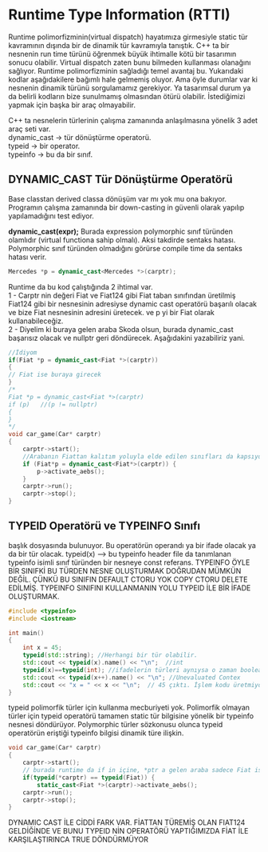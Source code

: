 # Runtime Type Information (RTTI)
Runtime polimorfizminin(virtual dispatch) hayatımıza girmesiyle static tür kavramının dışında bir de dinamik tür kavramıyla tanıştık. C++ ta bir nesnenin 
run time türünü öğrenmek büyük ihtimalle kötü bir tasarımın sonucu olabilir. Virtual dispatch zaten bunu bilmeden kullanması olanağını sağlıyor. 
Runtime polimorfizminin sağladığı temel avantaj bu. Yukarıdaki kodlar aşağıdakilere bağımlı hale gelmemiş oluyor. Ama öyle durumlar var ki nesnenin dinamik
türünü sorgulamamız gerekiyor. Ya tasarımsal durum ya da belirli kodların bize sunulmamış olmasından ötürü olabilir. İstediğimizi yapmak için başka bir 
araç olmayabilir.

C++ ta nesnelerin türlerinin çalışma zamanında anlaşılmasına yönelik 3 adet araç seti var.  
dynamic_cast -> tür dönüştürme operatorü.  
typeid -> bir operator.  
typeinfo -> bu da bir sınıf. 
## DYNAMIC_CAST Tür Dönüştürme Operatörü
Base classtan derived classa dönüşüm var mı yok mu ona bakıyor. Programın çalışma zamanında bir down-casting in güvenli olarak yapılıp yapılamadığını test ediyor.

**dynamic_cast<target type>(expr);** 
Burada expression polymorphic sınıf türünden olamlıdır (virtual functiona sahip olmalı). Aksi takdirde sentaks hatası. Polymorphic sınıf türünden olmadığını görürse compile time da sentaks hatası verir.    
```cpp
Mercedes *p = dynamic_cast<Mercedes *>(carptr);
```
Runtime da bu kod çalıştığında 2 ihtimal var.  
1 - Carptr nin değeri Fiat ve Fiat124 gibi Fiat taban sınıfından üretilmiş Fiat124 gibi bir nesnesinin adresiyse dynamic cast operatörü başarılı olacak 
  ve bize Fiat nesnesinin adresini üretecek. ve p yi bir Fiat olarak kullanabileceğiz.  
2 - Diyelim ki buraya gelen araba Skoda olsun, burada dynamic_cast başarısız olacak ve nullptr geri döndürecek.
Aşağıdakini yazabiliriz yani.  
```cpp
//İdiyom
if(Fiat *p = dynamic_cast<Fiat *>(carptr))
{
// Fiat ise buraya girecek
}
/*
Fiat *p = dynamic_cast<Fiat *>(carptr)
if (p)   //(p != nullptr)
{
}
*/
void car_game(Car* carptr)
{
    carptr->start();
    //Arabanın Fiattan kalıtım yoluyla elde edilen sınıfları da kapsıyor. Yani Fiat124 olsa da içerisine girecek.
    if (Fiat*p = dynamic_cast<Fiat*>(carptr)) {
        p->activate_aebs();
    }
    carptr->run();
    carptr->stop();
}

```
## TYPEID Operatörü ve TYPEINFO Sınıfı

<typeinfo> başlık dosyasında bulunuyor. Bu operatörün operandı ya bir ifade olacak ya da bir tür olacak. 
typeid(x) --> bu typeinfo header file da tanımlanan typeinfo isimli sınıf türünden bir nesneye const referans. TYPEINFO ÖYLE BİR SINIFKİ BU TÜRDEN NESNE OLUŞTURMAK DOĞRUDAN MÜMKÜN DEĞİL. ÇÜNKÜ BU SINIFIN DEFAULT CTORU YOK COPY CTORU DELETE EDİLMİŞ. TYPEINFO SINIFINI KULLANMANIN YOLU TYPEID İLE BİR İFADE OLUŞTURMAK.   
```cpp
#include <typeinfo>
#include <iostream>

int main()
{
    int x = 45;
    typeid(std::string); //Herhangi bir tür olabilir.
    std::cout << typeid(x).name() << "\n";  //int
    typeid(x)==typeid(int); //ifadelerin türleri aynıysa o zaman boolean true döndürecek
    std::cout << typeid(x++).name() << "\n"; //Unevaluated Contex
    std::cout << "x = " << x << "\n";  // 45 çıktı. İşlem kodu üretmiyor
}
```
typeid polimorfik türler için kullanma mecburiyeti yok. Polimorfik olmayan türler için typeid operatörü tamamen static tür bilgisine yönelik bir typeinfo nesnesi döndürüyor. Polymorphic türler sözkonusu olunca typeid operatörün eriştiği typeinfo bilgisi dinamik türe ilişkin.
```cpp 
void car_game(Car* carptr)
{
    carptr->start();
    // burada runtime da if in içine, *ptr a gelen araba sadece Fiat ise girecek. Fiat124 ise girmeyecek
    if(typeid(*carptr) == typeid(Fiat)) {			
        static_cast<Fiat *>(carptr)->activate_aebs();
    carptr->run();
    carptr->stop();
}
```
DYNAMIC CAST İLE CİDDİ FARK VAR. FİATTAN TÜREMİŞ OLAN FIAT124 GELDİĞİNDE VE BUNU TYPEID NİN OPERATÖRÜ YAPTIĞIMIZDA FİAT İLE KARŞILAŞTIRINCA TRUE DÖNDÜRMÜYOR
